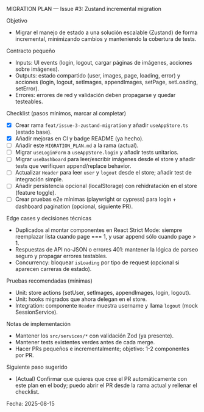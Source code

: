 MIGRATION PLAN — Issue #3: Zustand incremental migration

Objetivo
- Migrar el manejo de estado a una solución escalable (Zustand) de forma incremental, minimizando cambios y manteniendo la cobertura de tests.

Contracto pequeño
- Inputs: UI events (login, logout, cargar páginas de imágenes, acciones sobre imágenes).
- Outputs: estado compartido (user, images, page, loading, error) y acciones (login, logout, setImages, appendImages, setPage, setLoading, setError).
- Errores: errores de red y validación deben propagarse y quedar testeables.

Checklist (pasos mínimos, marcar al completar)
- [x] Crear rama `feat/issue-3-zustand-migration` y añadir `useAppStore.ts` (estado base).  
- [x] Añadir mejoras en CI y badge README (ya hecho).  
- [ ] Añadir este `MIGRATION_PLAN.md` a la rama (actual).  
- [ ] Migrar `useLoginForm` a `useAppStore.login` y añadir tests unitarios.  
- [ ] Migrar `useDashboard` para leer/escribir imágenes desde el store y añadir tests que verifiquen append/replace behavior.  
- [ ] Actualizar `Header` para leer `user` y `logout` desde el store; añadir test de integración simple.  
- [ ] Añadir persistencia opcional (localStorage) con rehidratación en el store (feature toggle).  
- [ ] Crear pruebas e2e mínimas (playwright or cypress) para login + dashboard pagination (opcional, siguiente PR).

Edge cases y decisiones técnicas
- Duplicados al montar componentes en React Strict Mode: siempre reemplazar lista cuando page === 1, y usar append sólo cuando page > 1.
- Respuestas de API no-JSON o errores 401: mantener la lógica de parseo seguro y propagar errores testables.
- Concurrency: bloquear `isLoading` por tipo de request (opcional si aparecen carreras de estado).

Pruebas recomendadas (mínimas)
- Unit: store actions (setUser, setImages, appendImages, login, logout).  
- Unit: hooks migrados que ahora delegan en el store.  
- Integration: componente `Header` muestra username y llama `logout` (mock SessionService).  

Notas de implementación
- Mantener los `src/services/*` con validación Zod (ya presente).  
- Mantener tests existentes verdes antes de cada merge.  
- Hacer PRs pequeños e incrementalmente; objetivo: 1-2 componentes por PR.

Siguiente paso sugerido
- (Actual) Confirmar que quieres que cree el PR automáticamente con este plan en el body; puedo abrir el PR desde la rama actual y rellenar el checklist.

Fecha: 2025-08-15

